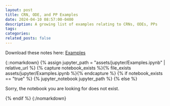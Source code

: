 ```yaml
---
layout: post
title: CRN, ODE, and PP Examples
date: 2024-04-10 08:57:00-0400
description: A growing list of examples relating to CRNs, ODEs, PPs
tags: 
categories: 
related_posts: false
---
```


Download these notes here: [Examples](https://andrei-migunov.github.io/assets/jupyter/Examples.ipynb "download")

{::nomarkdown}
{% assign jupyter_path = "assets/jupyter/Examples.ipynb" | relative_url %}
{% capture notebook_exists %}{% file_exists assets/jupyter/Examples.ipynb %}{% endcapture %}
{% if notebook_exists == "true" %}
    {% jupyter_notebook jupyter_path %}
{% else %}
    <p>Sorry, the notebook you are looking for does not exist.</p>
{% endif %}
{:/nomarkdown}